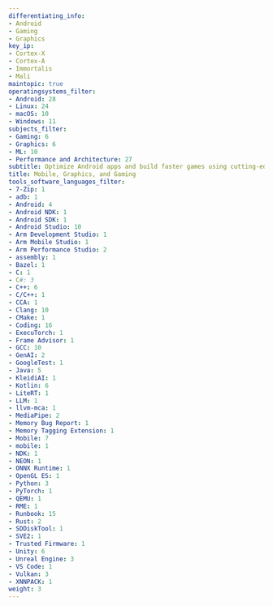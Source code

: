 ```yaml
---
differentiating_info:
- Android
- Gaming
- Graphics
key_ip:
- Cortex-X
- Cortex-A
- Immortalis
- Mali
maintopic: true
operatingsystems_filter:
- Android: 28
- Linux: 24
- macOS: 10
- Windows: 11
subjects_filter:
- Gaming: 6
- Graphics: 6
- ML: 10
- Performance and Architecture: 27
subtitle: Optimize Android apps and build faster games using cutting-edge Arm tech
title: Mobile, Graphics, and Gaming
tools_software_languages_filter:
- 7-Zip: 1
- adb: 1
- Android: 4
- Android NDK: 1
- Android SDK: 1
- Android Studio: 10
- Arm Development Studio: 1
- Arm Mobile Studio: 1
- Arm Performance Studio: 2
- assembly: 1
- Bazel: 1
- C: 1
- C#: 3
- C++: 6
- C/C++: 1
- CCA: 1
- Clang: 10
- CMake: 1
- Coding: 16
- ExecuTorch: 1
- Frame Advisor: 1
- GCC: 10
- GenAI: 2
- GoogleTest: 1
- Java: 5
- KleidiAI: 1
- Kotlin: 6
- LiteRT: 1
- LLM: 1
- llvm-mca: 1
- MediaPipe: 2
- Memory Bug Report: 1
- Memory Tagging Extension: 1
- Mobile: 7
- mobile: 1
- NDK: 1
- NEON: 1
- ONNX Runtime: 1
- OpenGL ES: 1
- Python: 3
- PyTorch: 1
- QEMU: 1
- RME: 1
- Runbook: 15
- Rust: 2
- SDDiskTool: 1
- SVE2: 1
- Trusted Firmware: 1
- Unity: 6
- Unreal Engine: 3
- VS Code: 1
- Vulkan: 3
- XNNPACK: 1
weight: 3
---
```

